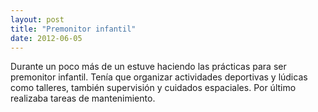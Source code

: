 ```yaml
---
layout: post
title: "Premonitor infantil"
date: 2012-06-05
---
```

Durante un poco más de un estuve haciendo las prácticas para ser premonitor infantil. Tenía que organizar actividades deportivas y lúdicas
como talleres, también supervisión y cuidados espaciales. Por último realizaba tareas de mantenimiento.
